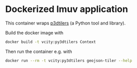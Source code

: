# Dockerized Imuv application

This container wraps [p3dtilers](https://github.com/VCityTeam/py3dtilers) (a Python tool and library).

Build the docker image with

```bash
docker build -t vcity:py3dtilers Context
```

Then run the container e.g. with

```bash
docker run --rm -t vcity:py3dtilers geojson-tiler --help
```
